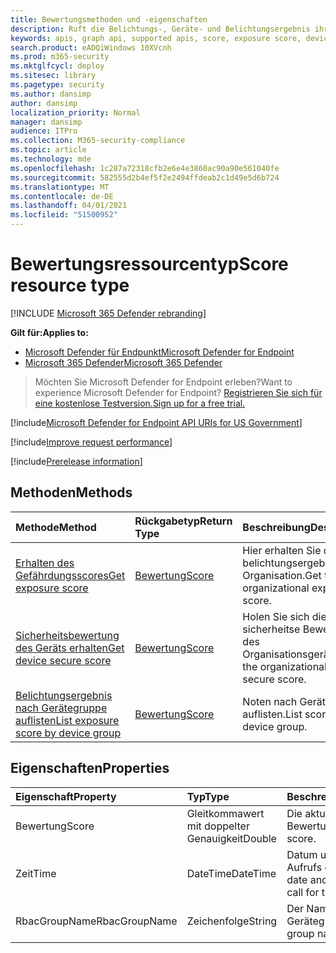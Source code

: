 ```yaml
---
title: Bewertungsmethoden und -eigenschaften
description: Ruft die Belichtungs-, Geräte- und Belichtungsergebnis ihrer Organisation nach Gerätegruppe ab.
keywords: apis, graph api, supported apis, score, exposure score, device secure score, exposure score by device group
search.product: eADQiWindows 10XVcnh
ms.prod: m365-security
ms.mktglfcycl: deploy
ms.sitesec: library
ms.pagetype: security
ms.author: dansimp
author: dansimp
localization_priority: Normal
manager: dansimp
audience: ITPro
ms.collection: M365-security-compliance
ms.topic: article
ms.technology: mde
ms.openlocfilehash: 1c287a72318cfb2e6e4e3860ac90a90e561040fe
ms.sourcegitcommit: 582555d2b4ef5f2e2494ffdeab2c1d49e5d6b724
ms.translationtype: MT
ms.contentlocale: de-DE
ms.lasthandoff: 04/01/2021
ms.locfileid: "51500952"
---
```

# <a name="score-resource-type"></a><span data-ttu-id="716d1-104">Bewertungsressourcentyp</span><span class="sxs-lookup"><span data-stu-id="716d1-104">Score resource type</span></span>

[!INCLUDE [Microsoft 365 Defender rebranding](../../includes/microsoft-defender.md)]


<span data-ttu-id="716d1-105">**Gilt für:**</span><span class="sxs-lookup"><span data-stu-id="716d1-105">**Applies to:**</span></span>
- [<span data-ttu-id="716d1-106">Microsoft Defender für Endpunkt</span><span class="sxs-lookup"><span data-stu-id="716d1-106">Microsoft Defender for Endpoint</span></span>](https://go.microsoft.com/fwlink/?linkid=2154037)
- [<span data-ttu-id="716d1-107">Microsoft 365 Defender</span><span class="sxs-lookup"><span data-stu-id="716d1-107">Microsoft 365 Defender</span></span>](https://go.microsoft.com/fwlink/?linkid=2118804)

> <span data-ttu-id="716d1-108">Möchten Sie Microsoft Defender for Endpoint erleben?</span><span class="sxs-lookup"><span data-stu-id="716d1-108">Want to experience Microsoft Defender for Endpoint?</span></span> [<span data-ttu-id="716d1-109">Registrieren Sie sich für eine kostenlose Testversion.</span><span class="sxs-lookup"><span data-stu-id="716d1-109">Sign up for a free trial.</span></span>](https://www.microsoft.com/microsoft-365/windows/microsoft-defender-atp?ocid=docs-wdatp-exposedapis-abovefoldlink) 

[!include[Microsoft Defender for Endpoint API URIs for US Government](../../includes/microsoft-defender-api-usgov.md)]

[!include[Improve request performance](../../includes/improve-request-performance.md)]


[!include[Prerelease information](../../includes/prerelease.md)]

## <a name="methods"></a><span data-ttu-id="716d1-110">Methoden</span><span class="sxs-lookup"><span data-stu-id="716d1-110">Methods</span></span>

<span data-ttu-id="716d1-111">Methode</span><span class="sxs-lookup"><span data-stu-id="716d1-111">Method</span></span> |<span data-ttu-id="716d1-112">Rückgabetyp</span><span class="sxs-lookup"><span data-stu-id="716d1-112">Return Type</span></span> |<span data-ttu-id="716d1-113">Beschreibung</span><span class="sxs-lookup"><span data-stu-id="716d1-113">Description</span></span>
:---|:---|:---
[<span data-ttu-id="716d1-114">Erhalten des Gefährdungsscores</span><span class="sxs-lookup"><span data-stu-id="716d1-114">Get exposure score</span></span>](get-exposure-score.md) | [<span data-ttu-id="716d1-115">Bewertung</span><span class="sxs-lookup"><span data-stu-id="716d1-115">Score</span></span>](score.md) | <span data-ttu-id="716d1-116">Hier erhalten Sie die belichtungsergebnis der Organisation.</span><span class="sxs-lookup"><span data-stu-id="716d1-116">Get the organizational exposure score.</span></span>
[<span data-ttu-id="716d1-117">Sicherheitsbewertung des Geräts erhalten</span><span class="sxs-lookup"><span data-stu-id="716d1-117">Get device secure score</span></span>](get-device-secure-score.md) | [<span data-ttu-id="716d1-118">Bewertung</span><span class="sxs-lookup"><span data-stu-id="716d1-118">Score</span></span>](score.md) | <span data-ttu-id="716d1-119">Holen Sie sich die sicherheitse Bewertung des Organisationsgeräts.</span><span class="sxs-lookup"><span data-stu-id="716d1-119">Get the organizational device secure score.</span></span>
[<span data-ttu-id="716d1-120">Belichtungsergebnis nach Gerätegruppe auflisten</span><span class="sxs-lookup"><span data-stu-id="716d1-120">List exposure score by device group</span></span>](get-machine-group-exposure-score.md)| [<span data-ttu-id="716d1-121">Bewertung</span><span class="sxs-lookup"><span data-stu-id="716d1-121">Score</span></span>](score.md) | <span data-ttu-id="716d1-122">Noten nach Gerätegruppe auflisten.</span><span class="sxs-lookup"><span data-stu-id="716d1-122">List scores by device group.</span></span>

## <a name="properties"></a><span data-ttu-id="716d1-123">Eigenschaften</span><span class="sxs-lookup"><span data-stu-id="716d1-123">Properties</span></span>

<span data-ttu-id="716d1-124">Eigenschaft</span><span class="sxs-lookup"><span data-stu-id="716d1-124">Property</span></span> |  <span data-ttu-id="716d1-125">Typ</span><span class="sxs-lookup"><span data-stu-id="716d1-125">Type</span></span>    |   <span data-ttu-id="716d1-126">Beschreibung</span><span class="sxs-lookup"><span data-stu-id="716d1-126">Description</span></span>
:---|:---|:---
<span data-ttu-id="716d1-127">Bewertung</span><span class="sxs-lookup"><span data-stu-id="716d1-127">Score</span></span> | <span data-ttu-id="716d1-128">Gleitkommawert mit doppelter Genauigkeit</span><span class="sxs-lookup"><span data-stu-id="716d1-128">Double</span></span> | <span data-ttu-id="716d1-129">Die aktuelle Bewertung.</span><span class="sxs-lookup"><span data-stu-id="716d1-129">The current score.</span></span>
<span data-ttu-id="716d1-130">Zeit</span><span class="sxs-lookup"><span data-stu-id="716d1-130">Time</span></span> | <span data-ttu-id="716d1-131">DateTime</span><span class="sxs-lookup"><span data-stu-id="716d1-131">DateTime</span></span> | <span data-ttu-id="716d1-132">Datum und Uhrzeit des Aufrufs dieser API.</span><span class="sxs-lookup"><span data-stu-id="716d1-132">The date and time in which the call for this API was made.</span></span>
<span data-ttu-id="716d1-133">RbacGroupName</span><span class="sxs-lookup"><span data-stu-id="716d1-133">RbacGroupName</span></span> | <span data-ttu-id="716d1-134">Zeichenfolge</span><span class="sxs-lookup"><span data-stu-id="716d1-134">String</span></span> | <span data-ttu-id="716d1-135">Der Name der Gerätegruppe.</span><span class="sxs-lookup"><span data-stu-id="716d1-135">The device group name.</span></span>
